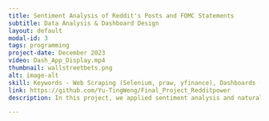 ```yaml
---
title: Sentiment Analysis of Reddit's Posts and FOMC Statements
subtitle: Data Analysis & Dashboard Design
layout: default
modal-id: 3
tags: programming
project-date: December 2023
video: Dash_App_Display.mp4
thumbnail: wallstreetbets.png
alt: image-alt
skill: Keywords - Web Scraping (Selenium, praw, yfinance), Dashboards (Dash, Shiny), Python, Data Analysis
link: https://github.com/Yu-TingWeng/Final_Project_Redditpower
description: In this project, we applied sentiment analysis and natural language processing (NLP) techniques to investigate the relationship between online discussions on Reddit's Wallstreetbets Subreddit and official Federal Open Market Committee (FOMC) statements with movements in the stock market. <br> This endeavor showcased our adeptness in web scraping methodologies, where we utilized various tools including the Selenium package for retrieving FOMC statements, PRAW for collecting Reddit posts, and yfinance for obtaining stock prices. <br> We also created two apps, with Dash and Shiny, to craft dynamic dashboards showcasing our findings and interactive graphs. This hands-on experience not only honed our analytical skills but also deepened our understanding of market dynamics and the intersection of online discourse with financial trends.

---
```

